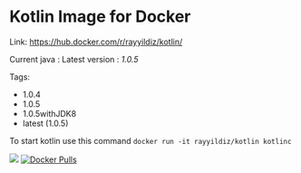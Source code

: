 Kotlin Image for Docker
===

Link: https://hub.docker.com/r/rayyildiz/kotlin/

Current java : Latest version : *1.0.5*

Tags:
* 1.0.4
* 1.0.5
* 1.0.5withJDK8
* latest (1.0.5)


To start kotlin use this command ```docker run -it rayyildiz/kotlin kotlinc``` 

[![](https://images.microbadger.com/badges/image/rayyildiz/kotlin.svg)](https://microbadger.com/images/rayyildiz/kotlin "Get your own image badge on microbadger.com")
[![Docker Pulls](https://img.shields.io/docker/pulls/rayyildiz/kotlin.svg?style=flat-square)](https://hub.docker.com/r/rayyildiz/kotlin/)
